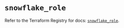 # `snowflake_role`

Refer to the Terraform Registry for docs: [`snowflake_role`](https://registry.terraform.io/providers/snowflake-labs/snowflake/0.86.0/docs/resources/role).
